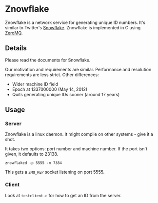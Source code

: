 # Znowflake

Znowflake is a network service for generating unique ID numbers. It's similar
to Twitter's [Snowflake](http://github.com/twitter/snowflake). Znowflake is
implemented in C using [ZeroMQ](http://www.zeromq.org).

## Details

Please read the documents for Snowflake.

Our motivation and requirements are similar. Performance and resolution
requirements are less strict. Other differences:

* Wider machine ID field
* Epoch at 1337000000 (May 14, 2012)
* Quits generating unique IDs sooner (around 17 years)

## Usage

### Server

Znowflake is a linux daemon. It might compile on other systems - give it a
shot.

It takes two options: port number and machine number. If the port isn't given,
it defaults to 23138.

    znowflaked -p 5555 -m 7384

This gets a `ZMQ_REP` socket listening on port 5555.

### Client

Look at `testclient.c` for how to get an ID from the server.
